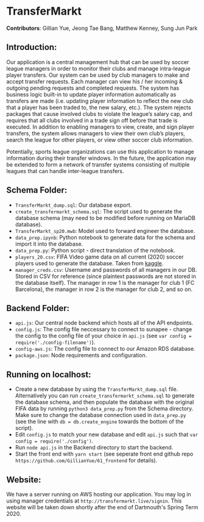 # TransferMarkt
**Contributors**: Gillian Yue, Jeong Tae Bang, Matthew Kenney, Sung Jun Park

## Introduction:
Our application is a central management hub that can be used by soccer league managers in order to monitor their clubs and manage intra-league player transfers. Our system can be used by club managers to make and accept transfer requests. Each manager can view his / her incoming & outgoing pending requests and completed requests. The system has business logic built-in to update player information automatically as transfers are made (i.e. updating player information to reflect the new club that a player has been traded to, the new salary, etc.). The system rejects packages that cause involved clubs to violate the league’s salary cap, and requires that all clubs involved in a trade sign off before that trade is executed. In addition to enabling managers to view, create, and sign player transfers, the system allows managers to view their own club’s players, search the league for other players, or view other soccer club information.  

Potentially, sports league organizations can use this application to manage information during their transfer windows. In the future, the application may be extended to form a network of transfer systems consisting of multiple leagues that can handle inter-league transfers.  

## Schema Folder:
- `TransferMarkt_dump.sql`: Our database export.
- `create_transfermarkt_schema.sql`: The script used to generate the database schema (may need to be modified before running on MariaDB database).
- `TransferMarkt_sp20.mwb`: Model used to forward engineer the database.
- `data_prep.ipynb`: Python notebook to generate data for the schema and import it into the database.
- `data_prep.py`: Python script - direct translation of the notebook.
- `players_20.csv`: FIFA Video game data on all current (2020) soccer players used to generate the database. Taken from [kaggle](https://www.kaggle.com/stefanoleone992/fifa-20-complete-player-dataset).
- `manager_creds.csv`: Username and passwords of all managers in our DB. Stored in CSV for reference (since plaintext passwords are not stored in the database itself). The manager in row 1 is the manager for club 1 (FC Barcelona), the manager in row 2 is the manager for club 2, and so on.

## Backend Folder:
- `api.js`: Our central node backend which hosts all of the API endpoints.
- `config.js`: The config file neccessary to connect to sunapee - change the config to the config file of your choice in `api.js` (see `var config = require('./config-filename')`).
- `config-aws.js`: The config file to connect to our Amazon RDS database.
- `package.json`: Node requirements and configuration.


## Running on localhost:
- Create a new database by using the `TransferMarkt_dump.sql` file. Alternatively you can run `create_transfermarkt_schema.sql` to generate the database schema, and then populate the database with the original FIFA data by running `python3 data_prep.py` from the Schema directory. Make sure to change the database connection used in `data_prep.py` (see the line with `db = db.create_engine` towards the bottom of the script).
- Edit `config.js` to match your new database and edit `api.js` such that `var config = require('./config')`.
- Run `node api.js` in the Backend directory to start the backend.
- Start the front end with `yarn start` (see seperate front end github repo `https://github.com/GillianYue/61_frontend` for details).

## Website:
We have a server running on AWS hosting our application. You may log in using manager credentials at `http://transfermarkt.live/signin`. This website will be taken down shortly after the end of Dartmouth's Spring Term 2020.
